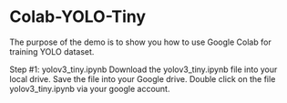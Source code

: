 # Colab-YOLO-Tiny
The purpose of the demo is to show you how to use Google Colab for training YOLO dataset.

Step #1: yolov3_tiny.ipynb
Download the yolov3_tiny.ipynb file into your local drive.  Save the file into your Google drive.
Double click on the file yolov3_tiny.ipynb via your google account.
